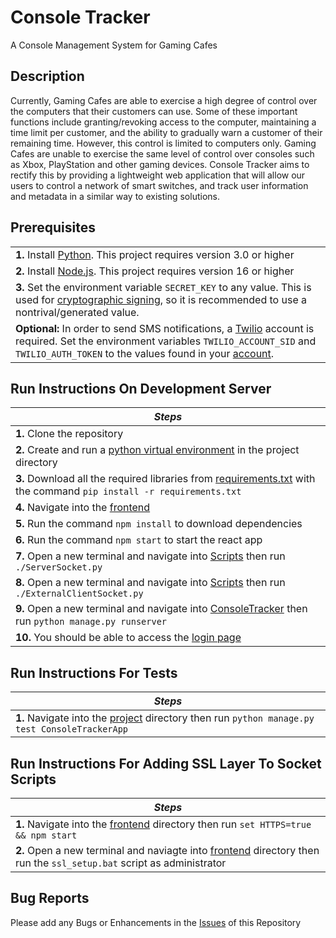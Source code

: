 # Console Tracker
A Console Management System for Gaming Cafes

## Description
Currently, Gaming Cafes are able to exercise a high degree of control over the computers that their customers can use. Some of these important functions include granting/revoking access to the computer, maintaining a time limit per customer, and the ability to gradually warn a customer of their remaining time. However, this control is limited to computers only. Gaming Cafes are unable to exercise the same level of control over consoles such as Xbox, PlayStation and other gaming devices. Console Tracker aims to rectify this by providing a lightweight web application that will allow our users to control a network of smart switches, and track user information and metadata in a similar way to existing solutions.

## Prerequisites
||
|----|
|**1.** Install [Python](https://realpython.com/installing-python/). This project requires version 3.0 or higher|
|**2.** Install [Node.js](https://nodejs.org/en/). This project requires version 16 or higher|
|**3.** Set the environment variable `SECRET_KEY` to any value. This is used for [cryptographic signing](https://docs.djangoproject.com/en/dev/topics/signing/), so it is recommended to use a nontrival/generated value.
|**Optional:** In order to send SMS notifications, a [Twilio](https://www.twilio.com) account is required. Set the environment variables `TWILIO_ACCOUNT_SID` and `TWILIO_AUTH_TOKEN` to the values found in your [account](https://www.twilio.com/console/account/settings).

## Run Instructions On Development Server
| *Steps* |
|----|
|**1.** Clone the repository |
|**2.** Create and run a [python virtual environment](https://packaging.python.org/guides/installing-using-pip-and-virtual-environments/) in the project directory |
|**3.** Download all the required libraries from [requirements.txt](https://github.com/ENG4000-Team-A/capstone-project/blob/main/project/requirements.txt) with the command  ```pip install -r requirements.txt```|
|**4.** Navigate into the [frontend](https://github.com/ENG4000-Team-A/capstone-project/tree/main/project/frontend) |
|**5.** Run the command ```npm install``` to download dependencies|
|**6.** Run the command ```npm start``` to start the react app|
|**7.** Open a new terminal and navigate into [Scripts](https://github.com/ENG4000-Team-A/capstone-project/tree/main/project/ConsoleTracker/ConsoleTrackerApp/scripts) then run ```./ServerSocket.py```|
|**8.** Open a new terminal and navigate into [Scripts](https://github.com/ENG4000-Team-A/capstone-project/tree/main/project/ConsoleTracker/ConsoleTrackerApp/scripts) then run ```./ExternalClientSocket.py```|
|**9.** Open a new terminal and navigate into [ConsoleTracker](https://github.com/ENG4000-Team-A/capstone-project/tree/main/project/ConsoleTracker) then run ```python manage.py runserver```|
|**10.** You should be able to access the [login page](http://localhost:3000/login)|

## Run Instructions For Tests
| *Steps* |
|----|
|**1.** Navigate into the [project](https://github.com/ENG4000-Team-A/capstone-project/tree/main/project/ConsoleTracker) directory then run ```python manage.py test ConsoleTrackerApp```|

## Run Instructions For Adding SSL Layer To Socket Scripts
| *Steps* |
|----|
|**1.** Navigate into the [frontend](https://github.com/ENG4000-Team-A/capstone-project/tree/main/project/frontend) directory then run ```set HTTPS=true && npm start```|
|**2.** Open a new terminal and naviagte into [frontend](https://github.com/ENG4000-Team-A/capstone-project/tree/main/project/frontend) directory then run the ```ssl_setup.bat``` script as administrator |

## Bug Reports
Please add any Bugs or Enhancements in the [Issues](https://github.com/ENG4000-Team-A/capstone-project/issues) of this Repository

        
